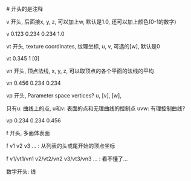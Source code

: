 \# 开头的是注释

v 开头, 后面接x, y, z, 可以加上w, 默认是1.0, 还可以加上颜色(0-1的数字)

v 0.123 0.234 0.234 1.0

vt 开头, texture coordinates, 纹理坐标, u, v, 可选的[w], 默认是0

vt 0.345 1 [0]

vn 开头, 顶点法线, x, y, z, 可以取顶点的各个平面的法线的平均

vn 0.456 0.234 0.234

vp 开头, Parameter space vertices? u, [v], [w],

只有u: 曲线上的点, u和v: 表面的点和无理曲线的控制点 uvw: 有理控制曲线?

vp 0.234 0.234 0.456

f 开头, 多面体表面

f v1 v2 v3 ... : 从列表的头或尾开始的顶点坐标

f v1/vt1/vn1 v2/vt2/vn2 v3/vt3/vn3 ... : 看不懂了...

数字开头: 线
